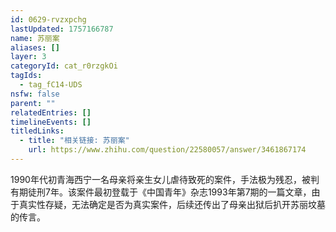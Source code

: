 ```yaml
---
id: 0629-rvzxpchg
lastUpdated: 1757166787
name: 苏丽案
aliases: []
layer: 3
categoryId: cat_r0rzgkOi
tagIds:
  - tag_fC14-UDS
nsfw: false
parent: ""
relatedEntries: []
timelineEvents: []
titledLinks:
  - title: "相关链接: 苏丽案"
    url: https://www.zhihu.com/question/22580057/answer/3461867174
---
```


1990年代初青海西宁一名母亲将亲生女儿虐待致死的案件，手法极为残忍，被判有期徒刑7年。该案件最初登载于《中国青年》杂志1993年第7期的一篇文章，由于真实性存疑，无法确定是否为真实案件，后续还传出了母亲出狱后扒开苏丽坟墓的传言。